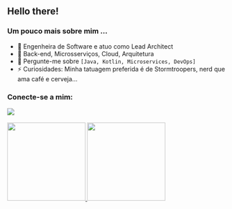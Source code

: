 <h2> Hello there!</h2>

 

<h3> Um pouco mais sobre mim ... </h3>

- 🔭 Engenheira de Software e atuo como Lead Architect
- 🌱  Back-end, Microsserviços, Cloud, Arquitetura
- 💬 Pergunte-me sobre `[Java, Kotlin, Microservices, DevOps]` 
- ⚡ Curiosidades: Minha tatuagem preferida é de Stormtroopers, nerd que ama café e cerveja...




<h3 align = "left"> Conecte-se a mim: </h3>
<div>  
  <a href="https://www.linkedin.com/in/sarahtumenasmarques" target="_blank"> <img src = "https://img.shields.io/badge/-LinkedIn-%230077B5 ? style = for-the-badge & logo = linkedin & logoColor = white "target =" _ blank "> </a> 
 </div>
<br>
<div>
  <a href="https://github.com/SarahTumenas">
  <img height = "180em" src = "https://github-readme-stats.vercel.app/api?username=SarahTumenas&show_icons=true&theme=dark&include_all_commits=true&count_private=true" />
  <img height = "180em" src = "https://github-readme-stats.vercel.app/api/top-langs/?username=SarahTumenas&layout=compact&langs_count=7&theme=dark" />
</div>
</div>
